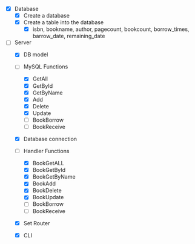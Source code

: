
- [x] Database
    - [x] Create a database
    - [x] Create a table into the database
        - [x] isbn, bookname, author, pagecount, bookcount, borrow_times, barrow_date, remaining_date 

- [ ] Server 
    - [x] DB model
    - [ ] MySQL Functions
        - [x] GetAll
        - [x] GetById
        - [x] GetByName
        - [x] Add
        - [x] Delete
        - [x] Update
        - [ ] BookBorrow
        - [ ] BookReceive 
    - [x] Database connection
    - [ ] Handler Functions
        - [x] BookGetALL 
        - [x] BookGetById 
        - [x] BookGetByName 
        - [x] BookAdd 
        - [x] BookDelete
        - [x] BookUpdate
        - [ ] BookBorrow
        - [ ] BookReceive

    - [x] Set Router 
    - [x] CLI
        
